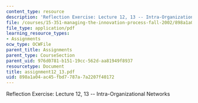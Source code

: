 ```yaml
---
content_type: resource
description: 'Reflection Exercise: Lecture 12, 13 -- Intra-Organizational Networks'
file: /courses/15-351-managing-the-innovation-process-fall-2002/898a1a04ac45fbd7787a7a2207f40172_assignment12_13.pdf
file_type: application/pdf
learning_resource_types:
- Assignments
ocw_type: OCWFile
parent_title: Assignments
parent_type: CourseSection
parent_uid: 976d0781-b151-19cc-562d-aa81949f8937
resourcetype: Document
title: assignment12_13.pdf
uid: 898a1a04-ac45-fbd7-787a-7a2207f40172
---
```

Reflection Exercise: Lecture 12, 13 -- Intra-Organizational Networks

